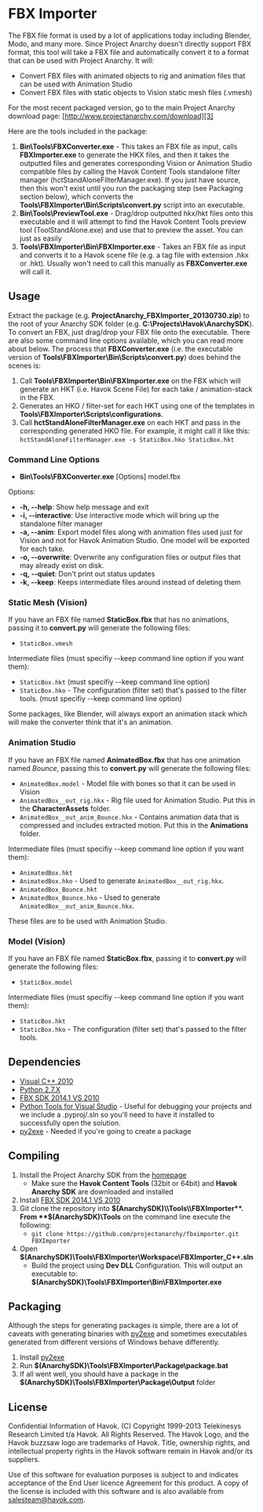 FBX Importer
============

The FBX file format is used by a lot of applications today including Blender, Modo, and many more. Since Project Anarchy doesn't directly support FBX format, this tool will take a FBX file and automatically convert it to a format that can be used with Project Anarchy. It will:

- Convert FBX files with animated objects to rig and animation files that can be used with Animation Studio
- Convert FBX files with static objects to Vision static mesh files (.vmesh)

For the most recent packaged version, go to the main Project Anarchy download page: [http://www.projectanarchy.com/download][3]

Here are the tools included in the package:

1. **Bin\\Tools\\FBXConverter.exe** - This takes an FBX file as input, calls **FBXImporter.exe** to generate the HKX files, and then it takes the outputted files and generates corresponding Vision or Animation Studio compatible files by calling the Havok Content Tools standalone filter manager (hctStandAloneFilterManager.exe). If you just have source, then this won't exist until you run the packaging step (see Packaging section below), which converts the **Tools\\FBXImporter\\Bin\\Scripts\\convert.py** script into an executable.
2. **Bin\\Tools\\PreviewTool.exe** - Drag/drop outputted hkx/hkt files onto this executable and it will attempt to find the Havok Content Tools preview tool (ToolStandAlone.exe) and use that to preview the asset. You can just as easily 
3. **Tools\\FBXImporter\\Bin\\FBXImporter.exe** - Takes an FBX file as input and converts it to a Havok scene file (e.g. a tag file with extension .hkx or .hkt). Usually won't need to call this manually as **FBXConverter.exe** will call it.

Usage
-----

Extract the package (e.g. **ProjectAnarchy_FBXImporter_20130730.zip**) to the root of your Anarchy SDK folder (e.g. **C:\\Projects\\Havok\\AnarchySDK**). To convert an FBX, just drag/drop your FBX file onto the executable. There are also some command line options available, which you can read more about below. The process that **FBXConverter.exe** (i.e. the executable version of **Tools\\FBXImporter\\Bin\\Scripts\\convert.py**) does behind the scenes is:

1. Call **Tools\\FBXImporter\\Bin\\FBXImporter.exe** on the FBX which will generate an HKT (i.e. Havok Scene File) for each take / animation-stack in the FBX.
2. Generates an HKO / filter-set for each HKT using one of the templates in **Tools\\FBXImporter\\Scripts\\configurations**.
3. Call **hctStandAloneFilterManager.exe** on each HKT and pass in the corresponding generated HKO file. For example, it might call it like this: ```hctStandAloneFilterManager.exe -s StaticBox.hko StaticBox.hkt```

### Command Line Options

- **Bin\\Tools\\FBXConverter.exe** [Options] model.fbx

Options:

- **-h, --help**: Show help message and exit
- **-i, --interactive**: Use interactive mode which will bring up the standalone filter manager
- **-a, --anim**: Export model files along with animation files used just for Vision and not for Havok Animation Studio. One model will be exported for each take.
- **-o, --overwrite**: Overwrite any configuration files or output files that may already exist on disk.
- **-q, --quiet**: Don't print out status updates
- **-k, --keep**: Keeps intermediate files around instead of deleting them

### Static Mesh (Vision)

If you have an FBX file named **StaticBox.fbx** that has no animations, passing it to **convert.py** will generate the following files:

- ```StaticBox.vmesh```

Intermediate files (must specifiy --keep command line option if you want them):

- ```StaticBox.hkt``` (must specifiy --keep command line option)
- ```StaticBox.hko``` - The configuration (filter set) that's passed to the filter tools. (must specifiy --keep command line option)

Some packages, like Blender, will always export an animation stack which will make the converter think that it's an animation.

### Animation Studio

If you have an FBX file named **AnimatedBox.fbx** that has one animation named *Bounce*, passing this to **convert.py** will generate the following files:

- ```AnimatedBox.model``` - Model file with bones so that it can be used in Vision
- ```AnimatedBox__out_rig.hkx``` - Rig file used for Animation Studio. Put this in the **CharacterAssets** folder.
- ```AnimatedBox__out_anim_Bounce.hkx``` - Contains animation data that is compressed and includes extracted motion. Put this in the **Animations** folder.

Intermediate files (must specifiy --keep command line option if you want them):

- ```AnimatedBox.hkt```
- ```AnimatedBox.hko``` - Used to generate ```AnimatedBox__out_rig.hkx```.
- ```AnimatedBox_Bounce.hkt```
- ```AnimatedBox_Bounce.hko``` - Used to generate ```AnimatedBox__out_anim_Bounce.hkx```.

These files are to be used with Animation Studio.

### Model (Vision)

If you have an FBX file named **StaticBox.fbx**, passing it to **convert.py** will generate the following files:

- ```StaticBox.model```

Intermediate files (must specifiy --keep command line option if you want them):

- ```StaticBox.hkt```
- ```StaticBox.hko``` - The configuration (filter set) that's passed to the filter tools.

Dependencies
------------

* [Visual C++ 2010][1]
* [Python 2.7.X][2]
* [FBX SDK 2014.1 VS 2010][4]
* [Python Tools for Visual Studio][5] - Useful for debugging your projects and we include a .pyproj/.sln so you'll need to have it installed to successfully open the solution.
* [py2exe][6] - Needed if you're going to create a package

Compiling
---------

1. Install the Project Anarchy SDK from the [homepage][3]
    * Make sure the **Havok Content Tools** (32bit or 64bit) and **Havok Anarchy SDK** are downloaded and installed
2. Install [FBX SDK 2014.1 VS 2010][4]
2. Git clone the repository into **$(AnarchySDK)\\Tools\\FBXImporter**. From **$(AnarchySDK)\\Tools** on the command line execute the following:
    * ```git clone https://github.com/projectanarchy/fbximporter.git FBXImporter```
3. Open **$(AnarchySDK)\\Tools\\FBXImporter\\Workspace\\FBXImporter_C++.sln**
    * Build the project using **Dev DLL** Configuration. This will output an executable to: **$(AnarchySDK)\\Tools\\FBXImporter\\Bin\\FBXImporter.exe**

Packaging
---------

Although the steps for generating packages is simple, there are a lot of caveats with generating binaries with [py2exe][6] and sometimes executables generated from different versions of Windows behave differently.
 
1. Install [py2exe][6]
2. Run **$(AnarchySDK)\\Tools\\FBXImporter\\Package\\package.bat**
3. If all went well, you should have a package in the **$(AnarchySDK)\\Tools\\FBXImporter\\Package\\Output** folder

License
-------

Confidential Information of Havok.  (C) Copyright 1999-2013 Telekinesys Research Limited t/a Havok. All Rights Reserved. The Havok Logo, and the Havok buzzsaw logo are trademarks of Havok.  Title, ownership rights, and intellectual property rights in the Havok software remain in Havok and/or its suppliers.

Use of this software for evaluation purposes is subject to and indicates acceptance of the End User licence Agreement for this product. A copy of the license is included with this software and is also available from salesteam@havok.com.

[1]: http://www.microsoft.com/visualstudio/eng/downloads#d-2010-express
[2]: http://www.python.org/download/releases/2.7.5/
[3]: http://www.projectanarchy.com/download
[4]: http://usa.autodesk.com/adsk/servlet/pc/item?siteID=123112&id=10775847
[5]: http://pytools.codeplex.com/
[6]: http://www.py2exe.org/